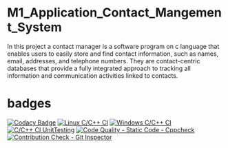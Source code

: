 # M1_Application_Contact_Mangement_System
In this project a contact manager is a software program on c language that enables users to easily store and find contact information, such as names, email, addresses, and telephone numbers. They are contact-centric databases that provide a fully integrated approach to tracking all information and communication activities linked to contacts.
# badges
[![Codacy Badge](https://api.codacy.com/project/badge/Grade/78bfa6312f1d41598af6effd4abc09d3)](https://app.codacy.com/gh/DasariVasu/M1_Application_Contact_Mangement_System?utm_source=github.com&utm_medium=referral&utm_content=DasariVasu/M1_Application_Contact_Mangement_System&utm_campaign=Badge_Grade_Settings)
[![Linux C/C++ CI](https://github.com/DasariVasu/M1_Application_Contact_Mangement_System/actions/workflows/c-cpp.yml/badge.svg)](https://github.com/DasariVasu/M1_Application_Contact_Mangement_System/actions/workflows/c-cpp.yml)
[![Windows C/C++ CI](https://github.com/DasariVasu/M1_Application_Contact_Mangement_System/actions/workflows/windows_c-ccp.yml/badge.svg)](https://github.com/DasariVasu/M1_Application_Contact_Mangement_System/actions/workflows/windows_c-ccp.yml)
[![C/C++ CI UnitTesting](https://github.com/DasariVasu/M1_Application_Contact_Mangement_System/actions/workflows/unit_testing.yml/badge.svg)](https://github.com/DasariVasu/M1_Application_Contact_Mangement_System/actions/workflows/unit_testing.yml)
[![Code Quality - Static Code - Cppcheck](https://github.com/DasariVasu/M1_Application_Contact_Mangement_System/actions/workflows/cppcheck.yml/badge.svg)](https://github.com/DasariVasu/M1_Application_Contact_Mangement_System/actions/workflows/cppcheck.yml)
[![Contribution Check - Git Inspector](https://github.com/DasariVasu/M1_Application_Contact_Mangement_System/actions/workflows/gitinspector.yml/badge.svg)](https://github.com/DasariVasu/M1_Application_Contact_Mangement_System/actions/workflows/gitinspector.yml)
